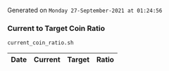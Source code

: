 Generated on `Monday 27-September-2021 at 01:24:56`

### Current to Target Coin Ratio
`current_coin_ratio.sh`

Date|Current|Target|Ratio
---|---|---|---
